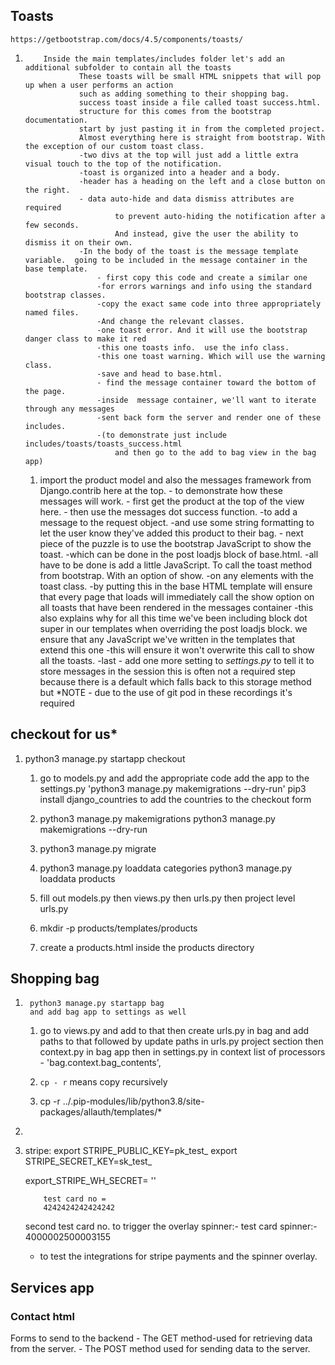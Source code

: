  ## Toasts 
    https://getbootstrap.com/docs/4.5/components/toasts/

 1.         Inside the main templates/includes folder let's add an additional subfolder to contain all the toasts
                    These toasts will be small HTML snippets that will pop up when a user performs an action
                    such as adding something to their shopping bag.
                    success toast inside a file called toast success.html.
                    structure for this comes from the bootstrap documentation.
                    start by just pasting it in from the completed project.
                    Almost everything here is straight from bootstrap. With the exception of our custom toast class.
                    -two divs at the top will just add a little extra visual touch to the top of the notification.
                    -toast is organized into a header and a body.
                    -header has a heading on the left and a close button on the right.
                    - data auto-hide and data dismiss attributes are required
                            to prevent auto-hiding the notification after a few seconds.
                            And instead, give the user the ability to dismiss it on their own.
                    -In the body of the toast is the message template variable.  going to be included in the message container in the base template.
                        - first copy this code and create a similar one
                        -for errors warnings and info using the standard bootstrap classes.
                        -copy the exact same code into three appropriately named files.
                        -And change the relevant classes.
                        -one toast error. And it will use the bootstrap danger class to make it red
                        -this one toasts info.  use the info class.
                        -this one toast warning. Which will use the warning class.
                        -save and head to base.html.
                        - find the message container toward the bottom of the page.
                        -inside  message container, we'll want to iterate through any messages
                        -sent back form the server and render one of these includes.
                        -(to demonstrate just include includes/toasts/toasts_success.html
                            and then go to the add to bag view in the bag app)
    1.  import the product model and also the messages framework
                        from Django.contrib here at the top.
                        - to demonstrate how these messages will work.
                        - first get the product at the top of the view here.
                        - then use the messages dot success function.
                        -to add a message to the request object.
                        -and use some string formatting to let the user know they've added this product to their bag.
                        - next piece of the puzzle is to use the bootstrap JavaScript to show the toast.
                        -which can be done in the post loadjs block of base.html.
                        -all have to be done is add a little JavaScript. To call the toast method from bootstrap. With an option of show.
                        -on any elements with the toast class.
                        -by putting this in the base HTML template will ensure that every page that loads
                            will immediately call the show option on all toasts that have been rendered in the messages container
                        -this also explains why for all this time we've been including block dot super in
                            our templates when overriding the post loadjs block.  we ensure that any JavaScript we've written in the templates that extend this one
                        -this will ensure it won't overwrite this call to show all the toasts.
                        -last - add one more setting to *settings.py* to tell it to store messages in the session this is
                                often not a required step because there is a default which falls back to this
                                storage method but *NOTE - due to the use of git pod in these recordings it's required
##  checkout                         for us*
1.  python3 manage.py startapp checkout

    1. go to models.py and add the appropriate code 
        add the app to the settings.py
        'python3 manage.py makemigrations --dry-run' 
        pip3 install django_countries to add the countries to the checkout form
    1.  python3 manage.py makemigrations
        python3 manage.py makemigrations --dry-run
    1.  python3 manage.py migrate
    1.  python3 manage.py loaddata categories
        python3 manage.py loaddata products
    1.  fill out models.py then views.py then urls.py then project level urls.py

    1.  mkdir -p products/templates/products
    1.  create a products.html inside the products directory


    
##  Shopping bag
1.      python3 manage.py startapp bag  
        and add bag app to settings as well
   1.   go to views.py and add to that
        then create urls.py in bag and add paths to that
        followed by update paths in urls.py project
        section 
        then context.py in bag app
        then in settings.py in context list of processors -  'bag.context.bag_contents',
        
   
   1.   `cp - r` means copy recursively
   1.   cp -r ../.pip-modules/lib/python3.8/site-packages/allauth/templates/*
            
1.          
1.  stripe:
    export STRIPE_PUBLIC_KEY=pk_test_
    export STRIPE_SECRET_KEY=sk_test_

    export_STRIPE_WH_SECRET= ''

            test card no =
            4242424242424242
    second test card no. to trigger the overlay spinner:-
        test card spinner:- 4000002500003155
    -   to test the integrations for stripe payments and the spinner overlay.

## Services app

### Contact html 
Forms to send to the backend - The GET method-used for retrieving data from the server. 
                             - The POST method used for sending data to the server.